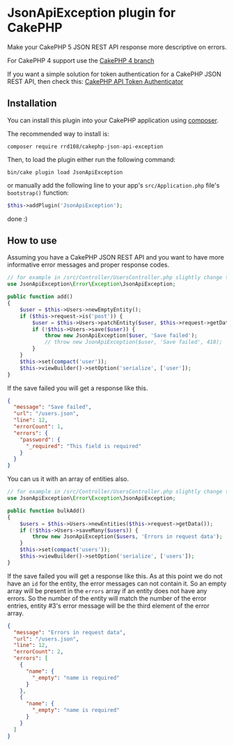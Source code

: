 # JsonApiException plugin for CakePHP

Make your CakePHP 5 JSON REST API response more descriptive on errors.

For CakePHP 4 support use the [CakePHP 4 branch](https://github.com/rrd108/cakephp-json-api-exception)

If you want a simple solution for token authentication for a CakePHP JSON REST API, then check this: [CakePHP API Token Authenticator](https://github.com/rrd108/api-token-authenticator)

## Installation

You can install this plugin into your CakePHP application using [composer](https://getcomposer.org).

The recommended way to install is:

```
composer require rrd108/cakephp-json-api-exception
```

Then, to load the plugin either run the following command:

```
bin/cake plugin load JsonApiException
```

or manually add the following line to your app's `src/Application.php` file's `bootstrap()` function:

```php
$this->addPlugin('JsonApiException');
```

done :)

## How to use

Assuming you have a CakePHP JSON REST API and you want to have more informative error messages and proper response codes.

```php
// for example in /src/Controller/UsersController.php slightly change the baked add function
use JsonApiException\Error\Exception\JsonApiException;

public function add()
{
    $user = $this->Users->newEmptyEntity();
    if ($this->request->is('post')) {
        $user = $this->Users->patchEntity($user, $this->request->getData());
        if (!$this->Users->save($user)) {
            throw new JsonApiException($user, 'Save failed');
            // throw new JsonApiException($user, 'Save failed', 418);   // you can set the response's status code in the 3rd parameter
        }
    }
    $this->set(compact('user'));
    $this->viewBuilder()->setOption('serialize', ['user']);
}
```

If the save failed you will get a response like this.

```json
{
  "message": "Save failed",
  "url": "/users.json",
  "line": 12,
  "errorCount": 1,
  "errors": {
    "password": {
      "_required": "This field is required"
    }
  }
}
```

You can us it with an array of entities also.

```php
// for example in /src/Controller/UsersController.php slightly change the baked add function
use JsonApiException\Error\Exception\JsonApiException;

public function bulkAdd()
{
    $users = $this->Users->newEntities($this->request->getData());
    if (!$this->Users->saveMany($users)) {
        throw new JsonApiException($users, 'Errors in request data');
    }
    $this->set(compact('users'));
    $this->viewBuilder()->setOption('serialize', ['users']);
}
```

If the save failed you will get a response like this.
As at this point we do not have an `id` for the entity, the error messages can not contain it. So an empty array will be present in the `errors` array if an entity does not have any errors. So the number of the entity will match the number of the error entries, entity #3's error message will be the third element of the error array.

```json
{
  "message": "Errors in request data",
  "url": "/users.json",
  "line": 12,
  "errorCount": 2,
  "errors": [
    {
      "name": {
        "_empty": "name is required"
      }
    },
    {
      "name": {
        "_empty": "name is required"
      }
    }
  ]
}
```

